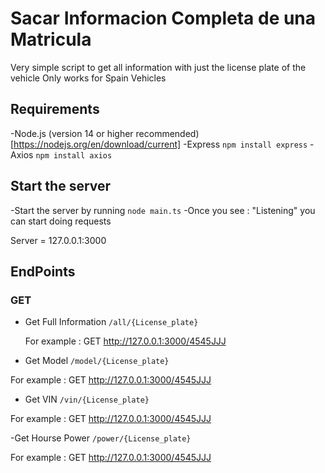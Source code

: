 # Sacar Informacion Completa de una Matricula
Very simple script to get all information with just the license plate of the vehicle
Only works for Spain Vehicles


## Requirements
-Node.js (version 14 or higher recommended) [https://nodejs.org/en/download/current]
-Express `npm install express`
-Axios `npm install axios`

## Start the server
-Start the server by running `node main.ts`
-Once you see : "Listening" you can start doing requests

Server = 127.0.0.1:3000
## EndPoints

### GET

- Get Full Information
  `/all/{License_plate}`

  For example : GET http://127.0.0.1:3000/4545JJJ

- Get Model
`/model/{License_plate}`

For example : GET http://127.0.0.1:3000/4545JJJ

- Get VIN
`/vin/{License_plate}`

For example : GET http://127.0.0.1:3000/4545JJJ

-Get Hourse Power
`/power/{License_plate}`

For example : GET http://127.0.0.1:3000/4545JJJ
